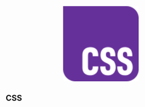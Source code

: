 <div align="center">
<img src="../_assets_/logo_CSS.png" alt="Texto Alternativo" width="200px">
</div>

## CSS